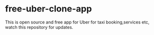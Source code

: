 # free-uber-clone-app
This is open source and free app for Uber for taxi booking,services etc, watch this repository for updates.
